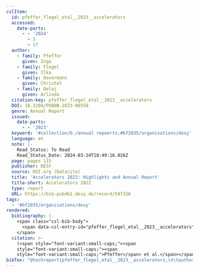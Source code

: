 ```yaml
---
cslItem:
  id: pfeffer_flegel_etal__2023__accelerators
  accessed:
    date-parts:
      - - '2024'
        - 3
        - 17
  author:
    - family: Pfeffer
      given: Inga
    - family: Flegel
      given: Ilka
    - family: Oevermann
      given: Christel
    - family: Qelaj
      given: Arlinda
  citation-key: pfeffer_flegel_etal__2023__accelerators
  DOI: 10.3204/PUBDB-2023-06558
  genre: Annual Report
  issued:
    date-parts:
      - - '2023'
  keyword: '#collection/D./annual repoorts;#bf2035/organisations/desy'
  language: en
  note: |-
    Read_Status: To Read
    Read_Status_Date: 2024-03-24T18:49:16.026Z
  page: pages 115
  publisher: DESY
  source: DOI.org (Datacite)
  title: 'Accelerators 2022: Highlights and Annual Report'
  title-short: Accelerators 2022
  type: report
  URL: https://bib-pubdb1.desy.de/record/597326
tags:
  - '#bf2035/organisations/desy'
rendered:
  bibliography: |-
    <span class="csl-bib-body">
      <span data-csl-entry-id="pfeffer_flegel_etal__2023__accelerators" class="csl-entry"><span class='author-bib'>Pfeffer, Flegel, I., Oevermann, C., &#38; Qelaj, A.</span>. <span class='date-bib'>(2023)</span>. <span class='title'><i><b><span style="font-style:normal;">Accelerators 2022: Highlights and Annual Report</span></b></i></span> (S. pages 115) [Annual Report]. DESY. <span class='URL'><a href='https://doi.org/10.3204/PUBDB-2023-06558'>LINK</a></span></span>
    </span>
  citation: >-
    (<span style="font-variant:small-caps;"><span
    style="font-variant:small-caps;"><span
    style="font-variant:small-caps;">Pfeffer</span> et al.</span></span>, 2023)
bibTex: "@techreport{pfeffer_flegel_etal__2023__accelerators,\n\tauthor = {Pfeffer, Inga and Flegel, Ilka and Oevermann, Christel and Qelaj, Arlinda},\n\tdoi = {10.3204/PUBDB-2023-06558},\n\tyear = {2023},\n\tnote = {Read\\textunderscore{}Status: To Read\nRead\\textunderscore{}Status\\textunderscore{}Date: 2024-03-24T18:49:16.026Z},\n\tpages = {pages 115},\n\tinstitution = {DESY},\n\ttitle = {Accelerators 2022: Highlights and {Annual} {Report}},\n\ttype = {Annual {Report}},\n\turl = {https://bib-pubdb1.desy.de/record/597326},\n}\n\n"
---
```


